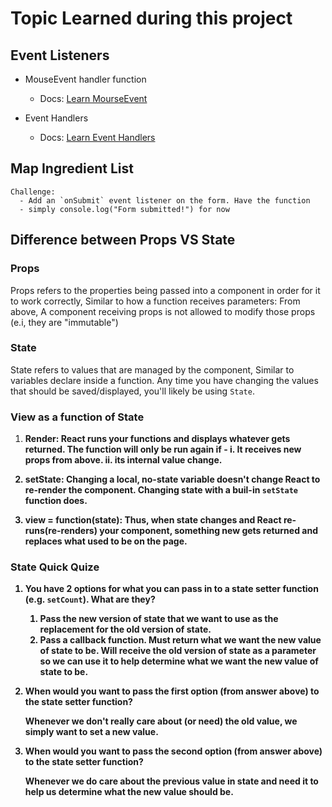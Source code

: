 # Topic Learned during this project 

 ## Event Listeners 

  - MouseEvent handler function 
     - Docs: [Learn MourseEvent](https://react.dev/reference/react-dom/components/common#mouseevent-handler)

  - Event Handlers 
     - Docs: [Learn Event Handlers](https://react.dev/learn/responding-to-events)

 ## Map Ingredient List 
    Challenge:
      - Add an `onSubmit` event listener on the form. Have the function
      - simply console.log("Form submitted!") for now
   
 ## Difference between Props VS State

 ### Props 
  Props refers to the properties being passed into a component in order for it to work correctly, Similar to how a function receives parameters: From above, A component receiving props is not allowed to modify those props (e.i, they are "immutable")

 ### State 
  State refers to values that are managed by the component, Similar to variables declare inside a function. Any time you have changing the values that should be saved/displayed, you'll likely be using `State`.

 ### View as a function of State 
  1. <b>Render<b>: React runs your functions and displays whatever gets returned. The function will only be run again if - 
    i. It receives new props from above.
    ii. its internal value change.

  2. <b>setState</b>: Changing a local, no-state variable doesn't change React to re-render the component. Changing state with a buil-in `setState` function does. 

  3. <b>view = function(state)</b>: Thus, when state changes and React re-runs(re-renders) your component, something new gets returned and replaces what used to be on the page. 


### State Quick Quize 
1. You have 2 options for what you can pass in to a
   state setter function (e.g. `setCount`). What are they?
   1. Pass the new version of state that we want to use as the 
      replacement for the old version of state.
   2. Pass a callback function. Must return what we want the new
      value of state to be. Will receive the old version of state
      as a parameter so we can use it to help determine what we want 
      the new value of state to be.

2. When would you want to pass the first option (from answer
   above) to the state setter function?
   
   Whenever we don't really care about (or need) the old value,
   we simply want to set a new value.


3. When would you want to pass the second option (from answer
   above) to the state setter function?

   Whenever we do care about the previous value in state and need
   it to help us determine what the new value should be.